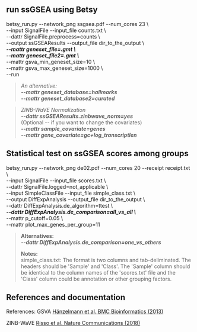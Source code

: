 ## run ssGSEA using Betsy  
betsy_run.py --network_png ssgsea.pdf --num_cores 23 \\  
--input SignalFile --input_file counts.txt \\  
--dattr SignalFile.preprocess=counts \\  
--output ssGSEAResults --output_file dir_to_the_output \\  
***--mattr geneset_file=.gmt \\***   
***--mattr geneset_file2=.gmt \\***  
--mattr gsva_min_geneset_size=10 \\  
--mattr gsva_max_geneset_size=1000 \\  
--run

> *An alternative\:*  
> ***--mattr geneset_database=hallmarks***  
> ***--mattr geneset_database2=curated***  

> *ZINB-WaVE Normalization*  
> ***--dattr ssGSEAResults.zinbwave_norm=yes***   
> (Optional -- if you want to change the covariates)  
> ***--mattr sample_covariate=genes***  
> ***--mattr gene_covariate=gc+log_transcriptlen***  


## Statistical test on ssGSEA scores among groups  
betsy_run.py --network_png de02.pdf --num_cores 20 --receipt receipt.txt \\  
--input SignalFile --input_file scores.txt \\  
--dattr SignalFile.logged=not_applicable \\  
--input SimpleClassFile --input_file simple_class.txt \\    
--output DiffExpAnalysis --output_file dir_to_the_output \\  
--dattr DiffExpAnalysis.de_algorithm=ttest \\  
***--dattr DiffExpAnalysis.de_comparison=all_vs_all \\***  
--mattr p_cutoff=0.05 \\  
--mattr plot_max_genes_per_group=11

> **Alternatives\:**  
> ***--dattr DiffExpAnalysis.de_comparison=one_vs_others***  
>
> **Notes\:**  
> simple_class.txt: The format is two columns and tab-deliminated.  The headers should be 'Sample' and 'Class'.  The 'Sample' column should be identical to the column names of the 'scores.txt' file and the 'Class' column could be annotation or other grouping factors. 

## References and documentation 
References: 
GSVA [Hänzelmann et al. BMC Bioinformatics (2013)](https://doi.org/10.1186/1471-2105-14-7)

ZINB-WaVE [Risso et al. Nature Communications (2018)](https://doi.org/10.1038/s41467-017-02554-5)
